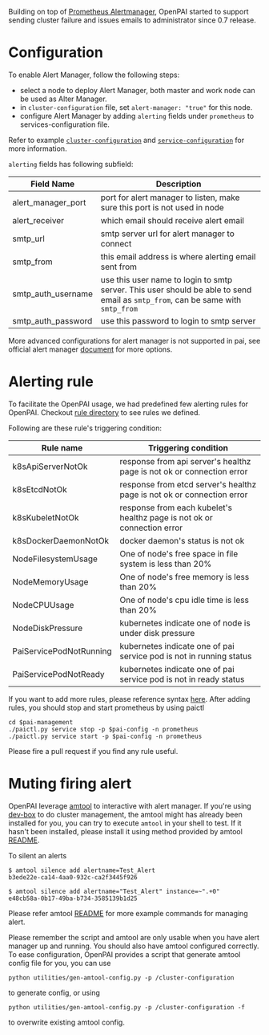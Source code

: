 Building on top of [Prometheus Alertmanager](https://prometheus.io/docs/alerting/alertmanager/),
OpenPAI started to support sending cluster failure and issues emails to administrator since 0.7
release.

# Configuration

To enable Alert Manager, follow the following steps:
* select a node to deploy Alert Manager, both master and work node can be used as Alter Manager.
* in `cluster-configuration` file, set `alert-manager: "true"` for this node.
* configure Alert Manager by adding `alerting` fields under `prometheus` to services-configuration file.

Refer to example [`cluster-configuration`](../../cluster-configuration/cluster-configuration.yaml) and
[`service-configuration`](../../cluster-configuration/services-configuration.yaml) for more
information.

`alerting` fields has following subfield:

| Field Name | Description |
| --- | --- |
| alert_manager_port | port for alert manager to listen, make sure this port is not used in node |
| alert_receiver | which email should receive alert email |
| smtp_url | smtp server url for alert manager to connect |
| smtp_from | this email address is where alerting email sent from |
| smtp_auth_username | use this user name to login to smtp server. This user should be able to send email as `smtp_from`, can be same with `smtp_from` |
| smtp_auth_password | use this password to login to smtp server |

More advanced configurations for alert manager is not supported in pai, see official alert manager
[document](https://prometheus.io/docs/alerting/configuration/) for more options.

# Alerting rule

To facilitate the OpenPAI usage, we had predefined few alerting rules for OpenPAI.
Checkout [rule directory](../prometheus-alert) to see rules we defined.

Following are these rule's triggering condition:

| Rule name | Triggering condition |
| --- | --- |
| k8sApiServerNotOk | response from api server's healthz page is not ok or connection error |
| k8sEtcdNotOk | response from etcd server's healthz page is not ok or connection error |
| k8sKubeletNotOk | response from each kubelet's healthz page is not ok or connection error |
| k8sDockerDaemonNotOk | docker daemon's status is not ok |
| NodeFilesystemUsage | One of node's free space in file system is less than 20% |
| NodeMemoryUsage | One of node's free memory is less than 20% |
| NodeCPUUsage | One of node's cpu idle time is less than 20% |
| NodeDiskPressure | kubernetes indicate one of node is under disk pressure |
| PaiServicePodNotRunning | kubernetes indicate one of pai service pod is not in running status |
| PaiServicePodNotReady | kubernetes indicate one of pai service pod is not in ready status |

If you want to add more rules, please reference syntax
[here](https://prometheus.io/docs/prometheus/latest/configuration/alerting_rules/).
After adding rules, you should stop and start prometheus by using paictl

```
cd $pai-management
./paictl.py service stop -p $pai-config -n prometheus
./paictl.py service start -p $pai-config -n prometheus
```

Please fire a pull request if you find any rule useful.

# Muting firing alert

OpenPAI leverage [amtool](https://github.com/prometheus/alertmanager#amtool) to interactive with
alert manager. If you're using [dev-box](../../pai-management/doc/cluster-bootup.md#c-step-0) to do
cluster management, the amtool might has already been installed for you, you can try to execute
`amtool` in your shell to test. If it hasn't been installed, please install it using method provided
by amtool [README](https://github.com/prometheus/alertmanager#install-1).

To silent an alerts

```
$ amtool silence add alertname=Test_Alert
b3ede22e-ca14-4aa0-932c-ca2f3445f926

$ amtool silence add alertname="Test_Alert" instance=~".+0"
e48cb58a-0b17-49ba-b734-3585139b1d25
```

Please refer amtool
[README](https://github.com/prometheus/alertmanager#examples) for more example commands for managing
alert.

Please remember the script and amtool are only usable when you have alert manager up and running.
You should also have amtool configured correctly.
To ease configuration, OpenPAI provides a script that generate amtool config file for you, you can use

```
python utilities/gen-amtool-config.py -p /cluster-configuration
```

to generate config, or using

```
python utilities/gen-amtool-config.py -p /cluster-configuration -f
```

to overwrite existing amtool config.
